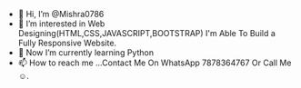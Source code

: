 - 👋 Hi, I’m @Mishra0786
- 👀 I’m interested in Web Designing(HTML,CSS,JAVASCRIPT,BOOTSTRAP) I'm Able To Build a Fully Responsive Website.
- 🌱 Now I’m currently learning Python
- 📫 How to reach me ...Contact Me On WhatsApp 7878364767 Or Call Me☺️.

<!---
Mishra0786/Mishra0786 is a ✨ special ✨ repository because its `README.md` (this file) appears on your GitHub profile.
You can click the Preview link to take a look at your changes.
--->
